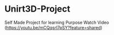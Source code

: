 # Unirt3D-Project
Self Made Project for learning Purpose
Watch Video (https://youtu.be/mCQqsrI7pSY?feature=shared)
